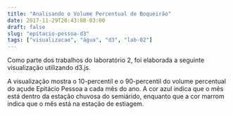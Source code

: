 ```yaml
---
title: "Analisando o Volume Percentual de Boqueirão"
date: 2017-11-29T20:43:08-03:00
draft: false
slug: "epitacio-pessoa-d3"
tags: ["visualizacao", "água", "d3", "lab-02"]
---
```


<!--more-->

<script src="https://d3js.org/d3.v4.min.js"></script>

<style>
    .mychart rect {
      fill: steelblue;
    }

    .mychart rect:hover {
      fill: goldenrod;
    }

    .mychart text {
      font: 12px sans-serif;
      text-anchor: left;
    }

    .mychart circle:hover  {
         fill-opacity: 1;
    }
</style>

Como parte dos trabalhos do laboratório 2, foi elaborada a seguinte visualização
utilizando d3.js.

<div class="row mychart" id="chart"></div>

A visualização mostra o 10-percentil e o 90-percentil do volume percentual
do açude Epitácio Pessoa a cada mês do ano. A cor azul indica que o mês
está dentro da estação chuvosa do semiárido, enquanto que a cor marrom
indica que o mês está na estação de estiagem.

<script type="text/javascript">
"use strict"

function draw(dados) {

    dados.map((d, i) => d.tipo_mes = (d.mes >= 1 && d.mes <= 6 ? "chuvoso" : "seco"));

  // definicoes de altura e largura do svg e da vis dentro
  var alturaSVG = 400, larguraSVG = 900;
  var	margin = {top: 10, right: 20, bottom:45, left: 45}, // para descolar a vis das bordas do grafico
      larguraVis = larguraSVG - margin.left - margin.right,
      alturaVis = alturaSVG - margin.top - margin.bottom;

//Prepara onde adicionaremos a visualizacao
    var grafico = d3.select('#chart') // cria elemento <svg> com um <g> dentro
      .append('svg')
        .attr('width', larguraVis + margin.left + margin.right)
        .attr('height', alturaVis + margin.top + margin.bottom)
      .append('g') // para entender o <g> vá em x03-detalhes-svg.html
        .attr('transform', 'translate(' +  margin.left + ',' + margin.top + ')');

//As escalas

     var xScale = d3.scaleLinear()
        .domain([80, 110])
        .range([0, larguraVis - 250])
        .clamp(true);

    var yScale = d3.scaleLinear()
        .domain([10, 40])
        .range([alturaVis, 25])
        .clamp(true);

    var colorScale = d3.scaleOrdinal(d3.schemeCategory10);


//As marcas

    grafico.selectAll('g')
            .data(dados)
            .enter()
              .append('circle')
                .attr('cx', d => xScale(d.noventa_percentil))
                .attr('cy', d => yScale(d.dez_percentil))
                .attr('r', '5')
                .attr('fill', d => colorScale(d.tipo_mes))
                .attr('fill-opacity', '0.3');

//Os eixos
    grafico.append("g")
            .attr("class", "x axis")
            .attr("transform", "translate(0," + alturaVis + ")")
            .call(d3.axisBottom(xScale)); // magica do d3: gera eixo a partir da escala

    grafico.append('g')
            .attr('transform', 'translate(0,0)')
            .call(d3.axisLeft(yScale))  // gera eixo a partir da escala

    grafico.append("text")
      .attr("transform", "translate(-30," + (alturaVis + margin.top)/2 + ") rotate(-90)")
      .text("10-percentil");

      grafico.append("text")
      .attr("transform", "translate(250, " + (alturaVis + 30) + ")")
      .text("90-percentil");
};

d3.csv('datavis/dados/boqueirao-por-mes.csv', function(dados) {
  draw(dados);
});

</script>
